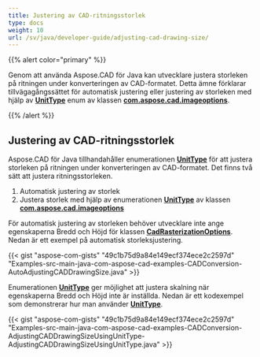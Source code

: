 ```yaml
---
title: Justering av CAD-ritningsstorlek
type: docs
weight: 10
url: /sv/java/developer-guide/adjusting-cad-drawing-size/
---
```


{{% alert color="primary" %}}

Genom att använda Aspose.CAD för Java kan utvecklare justera storleken på ritningen under konverteringen av CAD-formatet. Detta ämne förklarar tillvägagångssättet för automatisk justering eller justering av storleken med hjälp av [**UnitType**](https://reference.aspose.com/cad/java/com.aspose.cad.imageoptions/UnitType) enum av klassen [**com.aspose.cad.imageoptions**](https://reference.aspose.com/cad/java/com.aspose.cad.imageoptions/package-frame).

{{% /alert %}}

## **Justering av CAD-ritningsstorlek**

Aspose.CAD för Java tillhandahåller enumerationen [**UnitType**](https://reference.aspose.com/cad/java/com.aspose.cad.imageoptions/UnitType) för att justera storleken på ritningen under konverteringen av CAD-formatet. Det finns två sätt att justera ritningsstorleken.

1. Automatisk justering av storlek
1. Justera storlek med hjälp av enumerationen [**UnitType**](https://reference.aspose.com/cad/java/com.aspose.cad.imageoptions/UnitType) av klassen [**com.aspose.cad.imageoptions**](https://reference.aspose.com/cad/java/com.aspose.cad.imageoptions/package-frame)

För automatisk justering av storleken behöver utvecklare inte ange egenskaperna Bredd och Höjd för klassen [**CadRasterizationOptions**](https://reference.aspose.com/cad/java/com.aspose.cad.imageoptions/CadRasterizationOptions). Nedan är ett exempel på automatisk storleksjustering.

{{< gist "aspose-com-gists" "49c1b75d9a84e149ecf374ece2c2597d" "Examples-src-main-java-com-aspose-cad-examples-CADConversion-AutoAdjustingCADDrawingSize.java" >}}

Enumerationen [**UnitType**](https://reference.aspose.com/cad/java/com.aspose.cad.imageoptions/UnitType) ger möjlighet att justera skalning när egenskaperna Bredd och Höjd inte är inställda. Nedan är ett kodexempel som demonstrerar hur man använder [**UnitType**](https://reference.aspose.com/cad/java/com.aspose.cad.imageoptions/UnitType).

{{< gist "aspose-com-gists" "49c1b75d9a84e149ecf374ece2c2597d" "Examples-src-main-java-com-aspose-cad-examples-CADConversion-AdjustingCADDrawingSizeUsingUnitType-AdjustingCADDrawingSizeUsingUnitType.java" >}}
